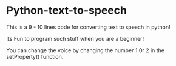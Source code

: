 # Python-text-to-speech
This is a 9 - 10 lines code for converting text to speech in python!

Its Fun to program such stuff when you are a beginner!

You can change the voice by changing the number 1 0r 2 in the setProperty() function.
